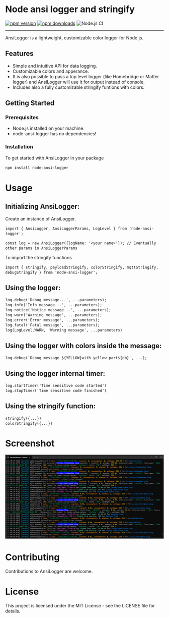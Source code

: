 # Node ansi logger and stringify

[![npm version](https://img.shields.io/npm/v/node-ansi-logger.svg)](https://www.npmjs.com/package/node-ansi-logger)
[![npm downloads](https://img.shields.io/npm/dt/node-ansi-logger.svg)](https://www.npmjs.com/package/node-ansi-logger)
![Node.js CI](https://github.com/Luligu/node-ansi-logger/actions/workflows/build.yml/badge.svg)

---

AnsiLogger is a lightweight, customizable color logger for Node.js. 

## Features

- Simple and intuitive API for data logging.
- Customizable colors and apperance.
- It is also possible to pass a top level logger (like Homebridge or Matter logger) and AnsiLogger will use it 
for output instead of console.
- Includes also a fully customizable stringify funtions with colors.

## Getting Started

### Prerequisites

- Node.js installed on your machine.
- node-ansi-logger has no dependencies!

### Installation

To get started with AnsiLogger in your package

```bash
npm install node-ansi-logger
```

# Usage

## Initializing AnsiLogger:

Create an instance of AnsiLogger.

```
import { AnsiLogger, AnsiLoggerParams, LogLevel } from 'node-ansi-logger';
```

```
const log = new AnsiLogger({logName: '<your name>'}); // Eventually other params in AnsiLoggerParams
```

To import the stringify functions
```
import { stringify, payloadStringify, colorStringify, mqttStringify, debugStringify } from 'node-ansi-logger';
```

## Using the logger:

```
log.debug('Debug message...', ...parameters);
log.info('Info message...', ...parameters);
log.notice('Notice message...', ...parameters);
log.warn('Warning message', ...parameters);
log.error('Error message', ...parameters);
log.fatal('Fatal message', ...parameters);
log(LogLevel.WARN, 'Warning message', ...parameters)
```

## Using the logger with colors inside the message:

```
log.debug(`Debug message ${YELLOW}with yellow part${db}`, ...);
```

## Using the logger internal timer:
```
log.startTimer('Time sensitive code started')
log.stopTimer('Time sensitive code finished')
```

## Using the stringify function:
```
stringify({...})
colorStringify({...})
```

# Screenshot

![Example Image](https://github.com/Luligu/node-ansi-logger/blob/main/Screenshot.png)

# Contributing

Contributions to AnsiLogger are welcome.

# License

This project is licensed under the MIT License - see the LICENSE file for details.